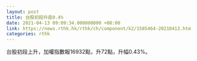 ```yaml
---
layout: post
title: 台股初段升逾0.4%
date: 2021-04-13 09:09:34.000000000 +08:00
link: https://news.rthk.hk/rthk/ch/component/k2/1585464-20210413.htm
categories: rthk
---
```


台股初段上升，加權指數報16932點，升72點，升幅0.43%。
